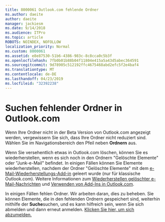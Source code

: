 ```yaml
---
title: 8000061 Outlook.com fehlende Ordner
ms.author: daeite
author: daeite
manager: jackiesm
ms.date: 9/14/2018
ms.audience: ITPro
ms.topic: article
ROBOTS: NOINDEX, NOFOLLOW
localization_priority: Normal
ms.custom: 8000061
ms.assetid: e8e87530-51b6-4386-983c-8c8cca0c5b3f
ms.openlocfilehash: 7fb0b01b88b04f11804e415a5a43d5abec364591
ms.sourcegitcommit: 9d78905c512192ffc4675468abd2efc5f2e4baf4
ms.translationtype: MT
ms.contentlocale: de-DE
ms.lasthandoff: 04/23/2019
ms.locfileid: "32392238"
---
```

# <a name="find-missing-folders-in-outlookcom"></a>Suchen fehlender Ordner in Outlook.com

Wenn Ihre Ordner nicht in der Beta Version von Outlook.com angezeigt werden, vergewissern Sie sich, dass Ihre Ordner nicht reduziert sind. Wählen Sie im Navigationsbereich den Pfeil neben **Ordnern** aus. 
  
Wenn Sie versehentlich etwas in Outlook.com löschen, können Sie es wiederherstellen, wenn es sich noch in den Ordnern "Gelöschte Elemente" oder "Junk-e-Mail" befindet. In einigen Fällen können Sie Elemente wiederherstellen, nachdem der Ordner "Gelöschte Elemente" mit dem [e-Mail-Wiederherstellungs-Add-in](https://appsource.microsoft.com/product/office/WA104380447) geleert wurde (nur für klassische Outlook.com). Weitere Informationen zum [Wiederherstellen gelöschter e-Mail-Nachrichten](https://support.office.com/article/cf06ab1b-ae0b-418c-a4d9-4e895f83ed50) und [Verwenden von Add-Ins in Outlook.com](https://support.office.com/article/a5672109-e4f3-4119-abea-72323e9653cf).
  
In einigen Fällen fehlen Ordner. Wir arbeiten daran, dies zu beheben. Sie können Elemente, die in den fehlenden Ordnern gespeichert sind, weiterhin mithilfe der **Suche**suchen, und es kann hilfreich sein, wenn Sie sich abmelden und dann erneut anmelden. [Klicken Sie hier, um sich abzumelden.](https://login.live.com/logout.srf)
  

